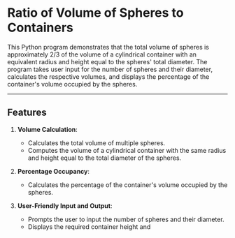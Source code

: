 # Ratio of Volume of Spheres to Containers

This Python program demonstrates that the total volume of spheres is approximately 2/3 of the volume of a cylindrical container with an equivalent radius and height equal to the spheres' total diameter. The program takes user input for the number of spheres and their diameter, calculates the respective volumes, and displays the percentage of the container's volume occupied by the spheres.

---

## **Features**
1. **Volume Calculation**:
   - Calculates the total volume of multiple spheres.
   - Computes the volume of a cylindrical container with the same radius and height equal to the total diameter of the spheres.

2. **Percentage Occupancy**:
   - Calculates the percentage of the container's volume occupied by the spheres.

3. **User-Friendly Input and Output**:
   - Prompts the user to input the number of spheres and their diameter.
   - Displays the required container height and
